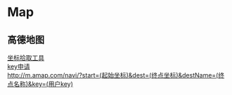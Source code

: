 # Map
## 高德地图
[坐标拾取工具](http://lbs.amap.com/console/show/picker)  
[key申请](http://lbs.amap.com/dev/#/)  
http://m.amap.com/navi/?start=(起始坐标)&dest=(终点坐标)&destName=(终点名称)&key=(用户key)  
